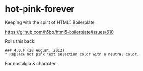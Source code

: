 # hot-pink-forever
Keeping with the spirit of HTML5 Boilerplate.

https://github.com/h5bp/html5-boilerplate/issues/610

Rolls this back:
```
### 4.0.0 (28 August, 2012)
* Replace hot pink text selection color with a neutral color.
```

For nostalgia & character.
